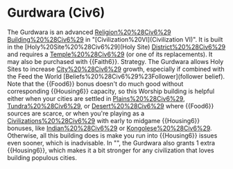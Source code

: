 # Gurdwara (Civ6)

The Gurdwara is an advanced [Religion%20%28Civ6%29](religious) [Building%20%28Civ6%29](building) in "[Civilization%20VI](Civilization VI)". It is built in the [Holy%20Site%20%28Civ6%29](Holy Site) [District%20%28Civ6%29](district) and requires a [Temple%20%28Civ6%29](Temple) (or one of its replacements). It may also be purchased with {{Faith6}}.
Strategy.
The Gurdwara allows Holy Sites to increase [City%20%28Civ6%29](city) growth, especially if combined with the Feed the World [Beliefs%20%28Civ6%29%23Follower](follower belief). Note that the {{Food6}} bonus doesn't do much good without corresponding {{Housing6}} capacity, so this Worship building is helpful either when your cities are settled in [Plains%20%28Civ6%29](Plains), [Tundra%20%28Civ6%29](Tundra), or [Desert%20%28Civ6%29](Desert) where {{Food6}} sources are scarce, or when you're playing as a [Civilizations%20%28Civ6%29](civilization) with early to midgame {{Housing6}} bonuses, like [Indian%20%28Civ6%29](India) or [Kongolese%20%28Civ6%29](Kongo). Otherwise, all this building does is make you run into {{Housing6}} issues even sooner, which is inadvisable.
In "", the Gurdwara also grants 1 extra {{Housing6}}, which makes it a bit stronger for any civilization that loves building populous cities.